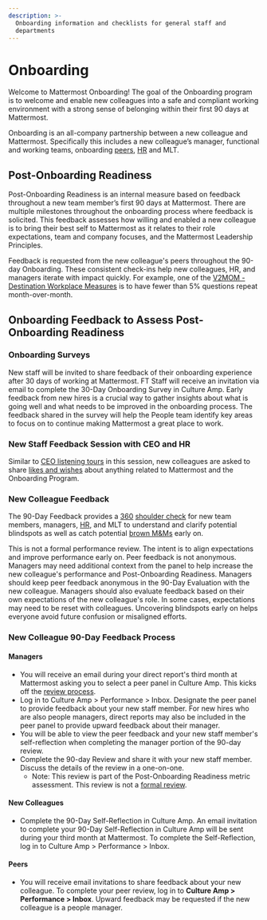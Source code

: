 ```yaml
---
description: >-
  Onboarding information and checklists for general staff and
  departments
---
```


# Onboarding

Welcome to Mattermost Onboarding! The goal of the Onboarding program is to welcome and enable new colleagues into a safe and compliant working environment with a strong sense of belonging within their first 90 days at Mattermost. 

Onboarding is an all-company partnership between a new colleague and Mattermost. Specifically this includes a new colleague’s manager, functional and working teams, onboarding [peers](https://docs.google.com/document/d/1DQULEvgOhGeEGLTzdOlSvo858vo94zmnMN8sygi-lHk/edit?ts=5e21f202), [HR](https://handbook.mattermost.com/operations/workplace/people#team) and MLT. 

## Post-Onboarding Readiness 

Post-Onboarding Readiness is an internal measure based on feedback throughout a new team member’s first 90 days at Mattermost. There are multiple milestones throughout the onboarding process where feedback is solicited. This feedback assesses how willing and enabled a new colleague is to bring their best self to Mattermost as it relates to their role expectations, team and company focuses, and the Mattermost Leadership Principles. 

Feedback is requested from the new colleague's peers throughout the 90-day Onboarding. These consistent check-ins help new colleagues, HR, and managers iterate with impact quickly. For example, one of the [V2MOM - Destination Workplace Measures](https://docs.google.com/presentation/d/1BDSaeW-M92gth_NM1vI23dtbFLBsYVIk/edit#slide=id.g6f2ea8cda4_8_1852) is to have fewer than 5% questions repeat month-over-month. 

## Onboarding Feedback to Assess Post-Onboarding Readiness 

### Onboarding Surveys
New staff will be invited to share feedback of their onboarding experience after 30 days of working at Mattermost. FT Staff will receive an invitation via email to complete the 30-Day Onboarding Survey in Culture Amp. Early feedback from new hires is a crucial way to gather insights about what is going well and what needs to be improved in the onboarding process. The feedback shared in the survey will help the People team identify key areas to focus on to continue making Mattermost a great place to work. 

### New Staff Feedback Session with CEO and HR

Similar to [CEO listening tours](https://handbook.mattermost.com/operations/operations/company-cadence#ceo-listening-tours) in this session, new colleagues are asked to share [likes and wishes](https://handbook.mattermost.com/company/about-mattermost/mindsets#likes-and-wishes) about anything related to Mattermost and the Onboarding Program. 

### New Colleague Feedback

The 90-Day Feedback provides a [360](https://handbook.mattermost.com/operations/workplace/people/performance-reviews-50#how-is-feedback-shared) [shoulder check](https://handbook.mattermost.com/company/about-mattermost/mindsets#shoulder-check) for new team members, managers, [HR](https://handbook.mattermost.com/operations/workplace/people#team), and MLT to understand and clarify potential blindspots as well as catch potential [brown M&Ms](https://handbook.mattermost.com/company/about-mattermost/mindsets#brown-m-and-ms) early on. 

This is not a formal performance review. The intent is to align expectations and improve performance early on. Peer feedback is not anonymous. Managers may need additional context from the panel to help increase the new colleague's performance and Post-Onboarding Readiness. Managers should keep peer feedback anonymous in the 90-Day Evaluation with the new colleague. Managers should also evaluate feedback based on their own expectations of the new colleague's role. In some cases, expectations may need to be reset with colleagues. Uncovering blindspots early on helps everyone avoid future confusion or misaligned efforts. 

### New Colleague 90-Day Feedback Process

#### Managers

* You will receive an email during your direct report's third month at Mattermost asking you to select a peer panel in Culture Amp. This kicks off the [review process](https://handbook.mattermost.com/operations/workplace/people/performance-reviews-50#how-is-feedback-shared). 
* Log in to Culture Amp > Performance > Inbox. Designate the peer panel to provide feedback about your new staff member. For new hires who are also people managers, direct reports may also be included in the peer panel to provide upward feedback about their manager.
* You will be able to view the peer feedback and your new staff member's self-reflection when completing the manager portion of the 90-day review. 
* Complete the 90-day Review and share it with your new staff member. Discuss the details of the review in a one-on-one. 
  * Note: This review is part of the Post-Onboarding Readiness metric assessment. This review is not a [formal review](https://handbook.mattermost.com/operations/workplace/people/performance-reviews-50/formal-review-process).  

#### New Colleagues

* Complete the 90-Day Self-Reflection in Culture Amp. An email invitation to complete your 90-Day Self-Reflection in Culture Amp will be sent during your third month at Mattermost. To complete the Self-Reflection, log in to Culture Amp > Performance > Inbox.   

#### Peers

* You will receive email invitations to share feedback about your new colleague. To complete your peer review, log in to **Culture Amp > Performance > Inbox**. Upward feedback may be requested if the new colleague is a people manager.
